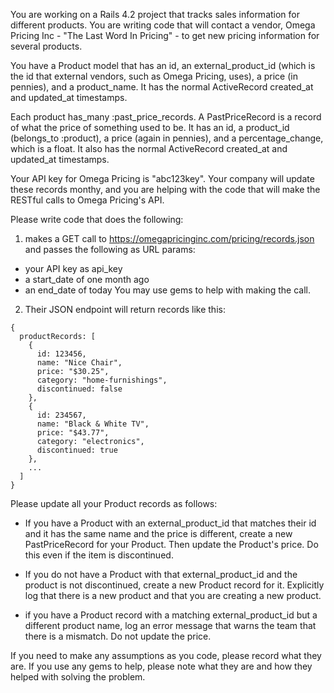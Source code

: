 You are working on a Rails 4.2 project that tracks sales information for different products. You are writing code that will contact a vendor, Omega Pricing Inc - "The Last Word In Pricing" - to get new pricing information for several products.

You have a Product model that has an id, an external_product_id (which is the id that external vendors, such as Omega Pricing, uses), a price (in pennies), and a product_name. It has the normal ActiveRecord created_at and updated_at timestamps.

Each product has_many :past_price_records. A PastPriceRecord is a record of what the price of something used to be. It has an id, a product_id (belongs_to :product), a price (again in pennies), and a percentage_change, which is a float. It also has the normal ActiveRecord created_at and updated_at timestamps.

Your API key for Omega Pricing is "abc123key".
Your company will update these records monthy, and you are helping with the code that will make the RESTful calls to Omega Pricing's API.

Please write code that does the following:
1) makes a GET call to https://omegapricinginc.com/pricing/records.json and passes the following as URL params:
  * your API key as api_key
  * a start_date of one month ago
  * an end_date of today
You may use gems to help with making the call.

2) Their JSON endpoint will return records like this:
```
{
  productRecords: [
    {
      id: 123456,
      name: "Nice Chair",
      price: "$30.25",
      category: "home-furnishings",
      discontinued: false
    },
    {
      id: 234567,
      name: "Black & White TV",
      price: "$43.77",
      category: "electronics",
      discontinued: true
    },
    ...
  ]
}
```

Please update all your Product records as follows:
  * If you have a Product with an external_product_id that matches their id and it has the same name and the price is different, create a new PastPriceRecord for your Product. Then update the Product's price. Do this even if the item is discontinued.

  * If you do not have a Product with that external_product_id and the product is not discontinued, create a new Product record for it. Explicitly log that there is a new product and that you are creating a new product.

  * if you have a Product record with a matching external_product_id but a different product name, log an error message that warns the team that there is a mismatch. Do not update the price.

If you need to make any assumptions as you code, please record what they are. If you use any gems to help, please note what they are and how they helped with solving the problem.
